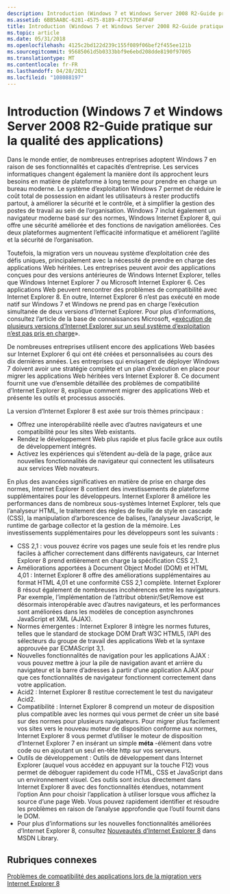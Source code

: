 ```yaml
---
description: Introduction (Windows 7 et Windows Server 2008 R2-Guide pratique sur la qualité des applications)
ms.assetid: 6BB5AABC-6281-4575-8189-477C57DF4F4F
title: Introduction (Windows 7 et Windows Server 2008 R2-Guide pratique sur la qualité des applications)
ms.topic: article
ms.date: 05/31/2018
ms.openlocfilehash: 4125c2bd122d239c155f089f06bef2f455ee121b
ms.sourcegitcommit: 95685061d5b0333bbf9e6ebd208dde8190f97005
ms.translationtype: MT
ms.contentlocale: fr-FR
ms.lasthandoff: 04/28/2021
ms.locfileid: "108088197"
---
```

# <a name="introduction-windows-7-and-windows-server-2008-r2-application-quality-cookbook"></a>Introduction (Windows 7 et Windows Server 2008 R2-Guide pratique sur la qualité des applications)

Dans le monde entier, de nombreuses entreprises adoptent Windows 7 en raison de ses fonctionnalités et capacités d’entreprise. Les services informatiques changent également la manière dont ils approchent leurs besoins en matière de plateforme à long terme pour prendre en charge un bureau moderne. Le système d’exploitation Windows 7 permet de réduire le coût total de possession en aidant les utilisateurs à rester productifs partout, à améliorer la sécurité et le contrôle, et à simplifier la gestion des postes de travail au sein de l’organisation. Windows 7 inclut également un navigateur moderne basé sur des normes, Windows Internet Explorer 8, qui offre une sécurité améliorée et des fonctions de navigation améliorées. Ces deux plateformes augmentent l’efficacité informatique et améliorent l’agilité et la sécurité de l’organisation.

Toutefois, la migration vers un nouveau système d’exploitation crée des défis uniques, principalement avec la nécessité de prendre en charge des applications Web héritées. Les entreprises peuvent avoir des applications conçues pour des versions antérieures de Windows Internet Explorer, telles que Windows Internet Explorer 7 ou Microsoft Internet Explorer 6. Ces applications Web peuvent rencontrer des problèmes de compatibilité avec Internet Explorer 8. En outre, Internet Explorer 6 n’est pas exécuté en mode natif sur Windows 7 et Windows ne prend pas en charge l’exécution simultanée de deux versions d’Internet Explorer. Pour plus d’informations, consultez l’article de la base de connaissances Microsoft, «[exécution de plusieurs versions d’Internet Explorer sur un seul système d’exploitation n’est pas pris en charge](https://support.microsoft.com/kb/2020599)».

De nombreuses entreprises utilisent encore des applications Web basées sur Internet Explorer 6 qui ont été créées et personnalisées au cours des dix dernières années. Les entreprises qui envisagent de déployer Windows 7 doivent avoir une stratégie complète et un plan d’exécution en place pour migrer les applications Web héritées vers Internet Explorer 8. Ce document fournit une vue d’ensemble détaillée des problèmes de compatibilité d’Internet Explorer 8, explique comment migrer des applications Web et présente les outils et processus associés.

La version d’Internet Explorer 8 est axée sur trois thèmes principaux :

-   Offrez une interopérabilité réelle avec d’autres navigateurs et une compatibilité pour les sites Web existants.
-   Rendez le développement Web plus rapide et plus facile grâce aux outils de développement intégrés.
-   Activez les expériences qui s’étendent au-delà de la page, grâce aux nouvelles fonctionnalités de navigateur qui connectent les utilisateurs aux services Web novateurs.

En plus des avancées significatives en matière de prise en charge des normes, Internet Explorer 8 contient des investissements de plateforme supplémentaires pour les développeurs. Internet Explorer 8 améliore les performances dans de nombreux sous-systèmes Internet Explorer, tels que l’analyseur HTML, le traitement des règles de feuille de style en cascade (CSS), la manipulation d’arborescence de balises, l’analyseur JavaScript, le runtime de garbage collector et la gestion de la mémoire. Les investissements supplémentaires pour les développeurs sont les suivants :

-   CSS 2,1 : vous pouvez écrire vos pages une seule fois et les rendre plus faciles à afficher correctement dans différents navigateurs, car Internet Explorer 8 prend entièrement en charge la spécification CSS 2,1.
-   Améliorations apportées à Document Object Model (DOM) et HTML 4,01 : Internet Explorer 8 offre des améliorations supplémentaires au format HTML 4,01 et une conformité CSS 2,1 complète. Internet Explorer 8 résout également de nombreuses incohérences entre les navigateurs. Par exemple, l’implémentation de l’attribut obtenir/Set/Remove est désormais interopérable avec d’autres navigateurs, et les performances sont améliorées dans les modèles de conception asynchrones JavaScript et XML (AJAX).
-   Normes émergentes : Internet Explorer 8 intègre les normes futures, telles que le standard de stockage DOM Draft W3C HTML5, l’API des sélecteurs du groupe de travail des applications Web et la syntaxe approuvée par ECMAScript 3,1.
-   Nouvelles fonctionnalités de navigation pour les applications AJAX : vous pouvez mettre à jour la pile de navigation avant et arrière du navigateur et la barre d’adresses à partir d’une application AJAX pour que ces fonctionnalités de navigateur fonctionnent correctement dans votre application.
-   Acid2 : Internet Explorer 8 restitue correctement le test du navigateur Acid2.
-   Compatibilité : Internet Explorer 8 comprend un moteur de disposition plus compatible avec les normes qui vous permet de créer un site basé sur des normes pour plusieurs navigateurs. Pour migrer plus facilement vos sites vers le nouveau moteur de disposition conforme aux normes, Internet Explorer 8 vous permet d’utiliser le moteur de disposition d’Internet Explorer 7 en insérant un simple **méta** -élément dans votre code ou en ajoutant un seul en-tête http sur vos serveurs.
-   Outils de développement : Outils de développement dans Internet Explorer (auquel vous accédez en appuyant sur la touche F12) vous permet de déboguer rapidement du code HTML, CSS et JavaScript dans un environnement visuel. Ces outils sont inclus directement dans Internet Explorer 8 avec des fonctionnalités étendues, notamment l’option Ann pour choisir l’application à utiliser lorsque vous affichez la source d’une page Web. Vous pouvez rapidement identifier et résoudre les problèmes en raison de l’analyse approfondie que l’outil fournit dans le DOM.
-   Pour plus d’informations sur les nouvelles fonctionnalités améliorées d’Internet Explorer 8, consultez [Nouveautés d’Internet Explorer 8](https://msdn.microsoft.com/library/Gg598940(v=VS.85).aspx) dans MSDN Library.

## <a name="related-topics"></a>Rubriques connexes

<dl> <dt>

[Problèmes de compatibilité des applications lors de la migration vers Internet Explorer 8](addressing-application-compatibility-when-migrating-to-internet-explorer-8.md)
</dt> </dl>

 

 



